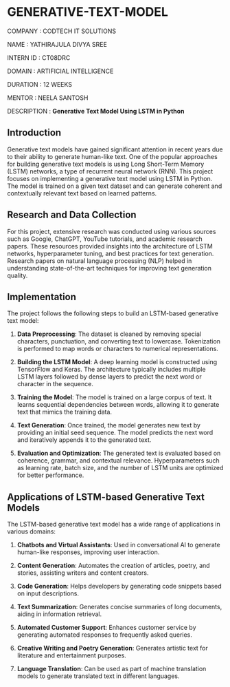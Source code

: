 # GENERATIVE-TEXT-MODEL

COMPANY : CODTECH IT SOLUTIONS

NAME : YATHIRAJULA DIVYA SREE

INTERN ID : CT08DRC

DOMAIN : ARTIFICIAL INTELLIGENCE

DURATION : 12 WEEKS

MENTOR : NEELA SANTOSH

DESCRIPTION : 
       **Generative Text Model Using LSTM in Python**

## Introduction
Generative text models have gained significant attention in recent years due to their ability to generate human-like text. One of the popular approaches for building generative text models is using Long Short-Term Memory (LSTM) networks, a type of recurrent neural network (RNN). This project focuses on implementing a generative text model using LSTM in Python. The model is trained on a given text dataset and can generate coherent and contextually relevant text based on learned patterns.

## Research and Data Collection
For this project, extensive research was conducted using various sources such as Google, ChatGPT, YouTube tutorials, and academic research papers. These resources provided insights into the architecture of LSTM networks, hyperparameter tuning, and best practices for text generation. Research papers on natural language processing (NLP) helped in understanding state-of-the-art techniques for improving text generation quality.

## Implementation
The project follows the following steps to build an LSTM-based generative text model:

1. **Data Preprocessing**: The dataset is cleaned by removing special characters, punctuation, and converting text to lowercase. Tokenization is performed to map words or characters to numerical representations.

2. **Building the LSTM Model**: A deep learning model is constructed using TensorFlow and Keras. The architecture typically includes multiple LSTM layers followed by dense layers to predict the next word or character in the sequence.

3. **Training the Model**: The model is trained on a large corpus of text. It learns sequential dependencies between words, allowing it to generate text that mimics the training data.

4. **Text Generation**: Once trained, the model generates new text by providing an initial seed sequence. The model predicts the next word and iteratively appends it to the generated text.

5. **Evaluation and Optimization**: The generated text is evaluated based on coherence, grammar, and contextual relevance. Hyperparameters such as learning rate, batch size, and the number of LSTM units are optimized for better performance.

## Applications of LSTM-based Generative Text Models
The LSTM-based generative text model has a wide range of applications in various domains:

1. **Chatbots and Virtual Assistants**: Used in conversational AI to generate human-like responses, improving user interaction.

2. **Content Generation**: Automates the creation of articles, poetry, and stories, assisting writers and content creators.

3. **Code Generation**: Helps developers by generating code snippets based on input descriptions.

4. **Text Summarization**: Generates concise summaries of long documents, aiding in information retrieval.

5. **Automated Customer Support**: Enhances customer service by generating automated responses to frequently asked queries.

6. **Creative Writing and Poetry Generation**: Generates artistic text for literature and entertainment purposes.

7. **Language Translation**: Can be used as part of machine translation models to generate translated text in different languages.

